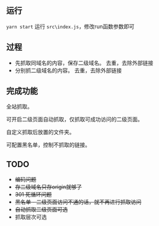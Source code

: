 ## 运行

  `yarn start` 运行 `src\index.js`，修改run函数参数即可
 
## 过程

* 先抓取同域名的内容，保存二级域名。 去重，去除外部链接
* 分别抓二级域名的内容。 去重，去除外部链接  

## 完成功能

全站抓取。

可开启二级页面自动抓取，仅抓取可成功访问的二级页面。

自定义抓取后放置的文件夹。

可配置黑名单，控制不抓取的链接。

## TODO

* ~~编码问题~~
* ~~存二级域名只存origin就够了~~
* ~~301 死循环问题~~
* ~~黑名单 - 二级页面访问不通的话，就不再进行抓取访问~~
* ~~自动抓取二级页面可选~~
* 抓取层次可选